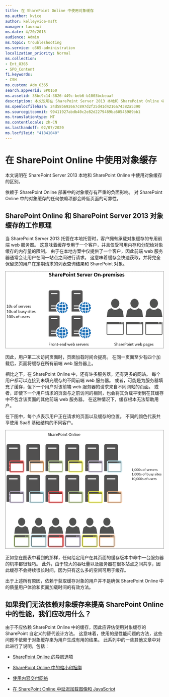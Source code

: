 ```yaml
---
title: 在 SharePoint Online 中使用对象缓存
ms.author: kvice
author: kelleyvice-msft
manager: laurawi
ms.date: 4/20/2015
audience: Admin
ms.topic: troubleshooting
ms.service: o365-administration
localization_priority: Normal
ms.collection:
- Ent_O365
- SPO_Content
f1.keywords:
- CSH
ms.custom: Adm_O365
search.appverid: SPO160
ms.assetid: 38bc9c14-3826-449c-beb6-b1003bcbeaaf
description: 本文说明在 SharePoint Server 2013 本地和 SharePoint Online 中使用对象缓存的区别。
ms.openlocfilehash: 24d58b692667c897d2f25d41d4216a74382a5390
ms.sourcegitcommit: 99411927abdb40c2e82d2279489ba60545989bb1
ms.translationtype: MT
ms.contentlocale: zh-CN
ms.lasthandoff: 02/07/2020
ms.locfileid: "41841040"
---
```

# <a name="using-the-object-cache-with-sharepoint-online"></a>在 SharePoint Online 中使用对象缓存

本文说明在 SharePoint Server 2013 本地和 SharePoint Online 中使用对象缓存的区别。
  
依赖于 SharePoint Online 部署中的对象缓存有严重的负面影响。 对 SharePoint Online 中的对象缓存的任何依赖项都会降低页面的可靠性。 
  
## <a name="how-the-sharepoint-online-and-sharepoint-server-2013-object-cache-works"></a>SharePoint Online 和 SharePoint Server 2013 对象缓存的工作原理

当 SharePoint Server 2013 托管在本地托管时，客户拥有承载对象缓存的专用前端 web 服务器。 这意味着缓存专用于一个客户，并且仅受可用内存和分配给对象缓存的内存量的限制。 由于在本地方案中仅提供了一个客户，因此前端 web 服务器通常会让用户在同一站点之间进行请求。 这意味着缓存会快速获取，并将完全保留您的用户在定期请求的列表查询结果和 SharePoint 对象。
  
![显示内部部署前端 Web 服务器的流量和负载](media/a0d38b36-4909-4abb-8d4e-4930814bb3de.png)
  
因此，用户第二次访问页面时，页面加载时间会提高。 在同一页面至少有四个加载后，页面将缓存在所有前端 web 服务器上。
  
相比之下，在 SharePoint Online 中，还有许多服务器，还有更多的网站。 每个用户都可以连接到未填充缓存的不同前端 web 服务器。 或者，可能是为服务器填充了缓存，但下一个用户对该前端 web 服务器的请求来自不同网站的页面。 或者，即使下一个用户请求的页面与之前访问的相同，也会将其负载平衡到在其缓存中不包含该页面的其他前端 web 服务器。 在这种情况下，缓存根本无法帮助用户。
  
在下图中，每个点表示用户正在请求的页面以及缓存的位置。 不同的颜色代表共享使用 SaaS 基础结构的不同客户。
  
![显示 SharePoint Online 中的对象缓存结果](media/25d04011-ef83-4cb7-9e04-a6ed490f63c3.png)
  
正如您在图表中看到的那样，任何给定用户在其页面的缓存版本中命中一台服务器的机率都很轻巧。 此外，由于较大的吞吐量以及服务器在很多站点之间共享，因此缓存不会持续很长时间，因为只有这么多的空间可用于缓存。
  
出于上述所有原因，依赖于获取缓存对象的用户并不是确保 SharePoint Online 中的质量用户体验和页面加载时间的有效方法。
  
## <a name="if-we-cant-rely-on-the-object-cache-to-improve-performance-in-sharepoint-online-what-do-we-use-instead"></a>如果我们无法依赖对象缓存来提高 SharePoint Online 中的性能，我们应改用什么？

由于不应依赖 SharePoint Online 中的缓存，因此应评估使用对象缓存的 SharePoint 自定义的替代设计方法。 这意味着，使用的是性能问题的方法，这些问题不依赖于对象缓存来为用户生成有用的结果。 此系列中的一些其他文章中对此进行了说明，包括：
  
- [SharePoint Online 的导航选项](navigation-options-for-sharepoint-online.md)
    
- [SharePoint Online 中的缩小和捆绑](minification-and-bundling-in-sharepoint-online.md)
    
- [使用内容交付网络](using-content-delivery-networks-with-sharepoint-online.md)
    
- [在 SharePoint Online 中延迟加载图像和 JavaScript](delay-loading-images-and-javascript-in-sharepoint-online.md)
    

